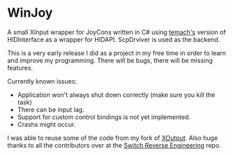 # WinJoy
A small XInput wrapper for JoyCons written in C# using [temach's](https://github.com/temach/HIDInterface) version of HIDInterface as a wrapper for HIDAPI.
ScpDrviver is used as the backend.

This is a very early release I did as a project in my free time in order to learn and improve my programming.
There will be bugs, there will be missing features.

Currently known issues:
* Application won't always shut down correctly (make sure you kill the task)
* There can be input lag.
* Support for custom control bindings is not yet implemented.
* Crashs might occur.

I was able to reuse some of the code from my fork of [XOutput](https://github.com/CaptainProton42/XOutput). Also huge thanks to all the contributors over at the [Switch Reverse Engineering](https://github.com/dekuNukem/Nintendo_Switch_Reverse_Engineering) repo.
